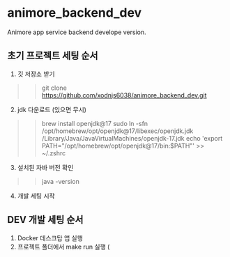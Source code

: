 # animore_backend_dev
Animore app service backend develope version.

## 초기 프로젝트 세팅 순서
1. 깃 저장소 받기
  >> git clone https://github.com/xodnjs6038/animore_backend_dev.git
2. jdk 다운로드 (있으면 무시)
  >> brew install openjdk@17
  >> sudo ln -sfn /opt/homebrew/opt/openjdk@17/libexec/openjdk.jdk /Library/Java/JavaVirtualMachines/openjdk-17.jdk
  >> echo 'export PATH="/opt/homebrew/opt/openjdk@17/bin:$PATH"' >> ~/.zshrc
3. 설치된 자바 버전 확인
  >> java -version
4. 개발 세팅 시작

## DEV 개발 세팅 순서
1. Docker 데스크탑 앱 실행
2. 프로젝트 폴더에서 make run 실행 (
